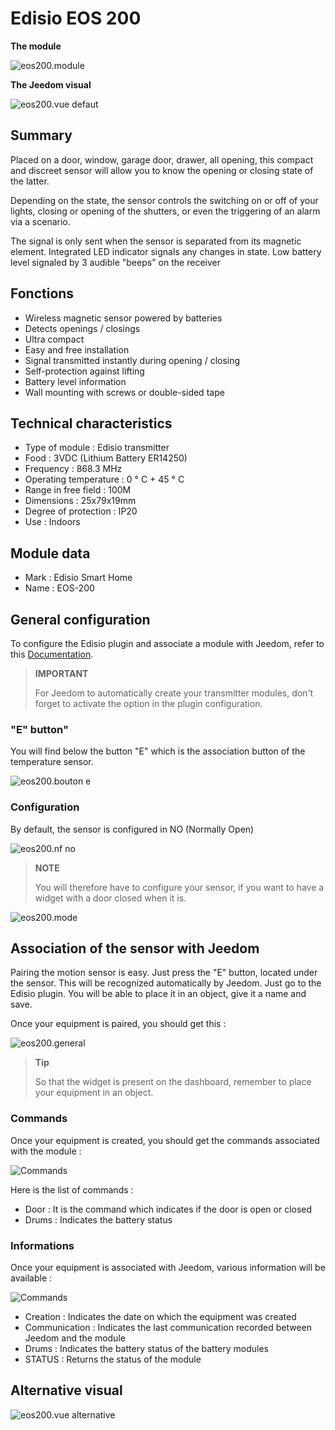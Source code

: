 # Edisio EOS 200

**The module**

![eos200.module](images/eos200/eos200.module.jpg)

**The Jeedom visual**

![eos200.vue defaut](images/eos200/eos200.vue-defaut.jpg)

## Summary

Placed on a door, window, garage door, drawer, all opening, this compact and discreet sensor will allow you to know the opening or closing state of the latter.

Depending on the state, the sensor controls the switching on or off of your lights, closing or opening of the shutters, or even the triggering of an alarm via a scenario.

The signal is only sent when the sensor is separated from its magnetic element. Integrated LED indicator signals any changes in state. Low battery level signaled by 3 audible "beeps" on the receiver

## Fonctions

-   Wireless magnetic sensor powered by batteries
-   Detects openings / closings
-   Ultra compact
-   Easy and free installation
-   Signal transmitted instantly during opening / closing
-   Self-protection against lifting
-   Battery level information
-   Wall mounting with screws or double-sided tape

## Technical characteristics

-   Type of module : Edisio transmitter
-   Food : 3VDC (Lithium Battery ER14250)
-   Frequency : 868.3 MHz
-   Operating temperature : 0 ° C + 45 ° C
-   Range in free field : 100M
-   Dimensions : 25x79x19mm
-   Degree of protection : IP20
-   Use : Indoors

## Module data

-   Mark : Edisio Smart Home
-   Name : EOS-200

## General configuration

To configure the Edisio plugin and associate a module with Jeedom, refer to this [Documentation](https://doc.jeedom.com/en_US/plugins/automation%20protocol/edisio/).

> **IMPORTANT**
>
> For Jeedom to automatically create your transmitter modules, don't forget to activate the option in the plugin configuration.

### "E" button"

You will find below the button "E" which is the association button of the temperature sensor.

![eos200.bouton e](images/eos200/eos200.bouton-e.jpg)

### Configuration

By default, the sensor is configured in NO (Normally Open)

![eos200.nf no](images/eos200/eos200.nf-no.jpg)

> **NOTE**
>
> You will therefore have to configure your sensor, if you want to have a widget with a door closed when it is.

![eos200.mode](images/eos200/eos200.mode.jpg)

## Association of the sensor with Jeedom

Pairing the motion sensor is easy. Just press the "E" button, located under the sensor. This will be recognized automatically by Jeedom. Just go to the Edisio plugin. You will be able to place it in an object, give it a name and save.

Once your equipment is paired, you should get this :

![eos200.general](images/eos200/eos200.general.jpg)

> **Tip**
>
> So that the widget is present on the dashboard, remember to place your equipment in an object.

### Commands 

Once your equipment is created, you should get the commands associated with the module :

![Commands](images/eos200/eos200.commandes.jpg)

Here is the list of commands :

-   Door : It is the command which indicates if the door is open or closed
-   Drums : Indicates the battery status

### Informations

Once your equipment is associated with Jeedom, various information will be available :

![Commands](images/eos200/eos200.informations.jpg)

-   Creation : Indicates the date on which the equipment was created
-   Communication : Indicates the last communication recorded between Jeedom and the module
-   Drums : Indicates the battery status of the battery modules
-   STATUS : Returns the status of the module

## Alternative visual

![eos200.vue alternative](images/eos200/eos200.vue-alternative.jpg)
